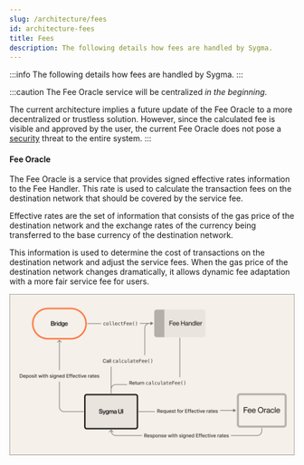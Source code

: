 ```yaml
---
slug: /architecture/fees
id: architecture-fees
title: Fees
description: The following details how fees are handled by Sygma.
---
```


:::info
The following details how fees are handled by Sygma.
:::

:::caution
The Fee Oracle service will be centralized _in the beginning_.&#x20;

The current architecture implies a future update of the Fee Oracle to a more decentralized or trustless solution. However, since the calculated fee is visible and approved by the user, the current Fee Oracle does not pose a [security](/docs/03-architecture/05-security.md) threat to the entire system.
:::


#### Fee Oracle

The Fee Oracle is a service that provides signed effective rates information to the Fee Handler. This rate is used to calculate the transaction fees on the destination network that should be covered by the service fee.&#x20;

Effective rates are the set of information that consists of the gas price of the destination network and the exchange rates of the currency being transferred to the base currency of the destination network.

This information is used to determine the cost of transactions on the destination network and adjust the service fees. When the gas price of the destination network changes dramatically, it allows dynamic fee adaptation with a more fair service fee for users.&#x20;

![Sygma Fees](../../static/assets/Fee.png)

